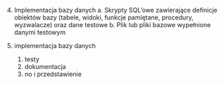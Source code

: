 4. Implementacja bazy danych 
	a. Skrypty SQL’owe zawierające definicje obiektów bazy (tabele, widoki, funkcje pamiętane, procedury, wyzwalacze) oraz dane testowe 
	b. Plik lub pliki bazowe wypełnione danymi testowym


3. implementacja bazy danych
	1. testy
	2. dokumentacja
	3. no i przedstawienie